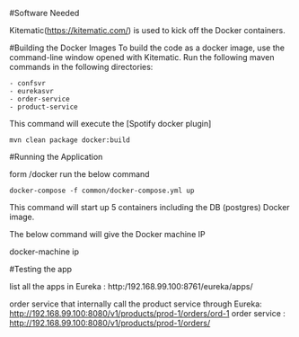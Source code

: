
#Software Needed

Kitematic(https://kitematic.com/) is used to kick off the Docker containers.

#Building the Docker Images
To build the code as a docker image, use the command-line window opened with Kitematic.
Run the following maven commands in the following directories:

    - confsvr  
    - eurekasvr
    - order-service
    - product-service

This command will execute the [Spotify docker plugin]

    mvn clean package docker:build

#Running the Application

form /docker run the below command

    docker-compose -f common/docker-compose.yml up

This command will start up 5 containers including the DB (postgres) Docker image.

The below command will give the Docker machine IP

docker-machine ip

#Testing the app

list all the apps in Eureka : http:/192.168.99.100:8761/eureka/apps/

 order service that internally call the product service through Eureka: http://192.168.99.100:8080/v1/products/prod-1/orders/ord-1
 order service : http://192.168.99.100:8080/v1/products/prod-1/orders/